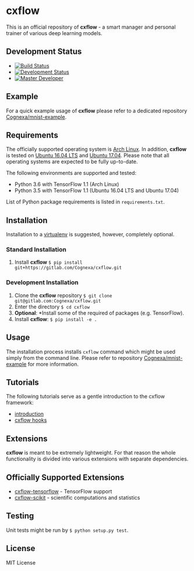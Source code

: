 # cxflow

This is an official repository of **cxflow** - a smart manager and personal trainer of various deep learning models.

## Development Status

- [![Build Status](https://gitlab.com/Cognexa/cxflow/badges/master/build.svg)](https://gitlab.com/Cognexa/cxflow/builds/)
- [![Development Status](https://img.shields.io/badge/status-CX%20Regular-brightgreen.svg?style=flat)]()
- [![Master Developer](https://img.shields.io/badge/master-Petr%20Bělohlávek-lightgrey.svg?style=flat)]()

## Example
For a quick example usage of **cxflow** please refer to a dedicated repository [Cognexa/mnist-example](https://gitlab.com/Cognexa/cxMNIST).

## Requirements
The officially supported operating system is [Arch Linux](https://www.archlinux.org).
In addition, **cxflow** is tested on [Ubuntu 16.04 LTS](http://releases.ubuntu.com/16.04) and [Ubuntu 17.04](http://releases.ubuntu.com/17.04).
Please note that all operating systems are expected to be fully up-to-date.

The following environments are supported and tested:
- Python 3.6 with TensorFlow 1.1 (Arch Linux)
- Python 3.5 with TensorFlow 1.1 (Ubuntu 16.04 LTS and Ubuntu 17.04)

List of Python package requirements is listed in `requirements.txt`.

## Installation
Installation to a [virtualenv](https://docs.python.org/3/library/venv.html) is suggested, however, completely optional. 

### Standard Installation
1. Install **cxflow** `$ pip install git+https://gitlab.com/Cognexa/cxflow.git`

### Development Installation
1. Clone the **cxflow** repository `$ git clone git@gitlab.com:Cognexa/cxflow.git`
2. Enter the directory `$ cd cxflow`
3. **Optional**: *Install some of the required of packages (e.g. TensorFlow).
4. Install **cxflow**: `$ pip install -e .`

## Usage
The installation process installs `cxflow` command which might be used simply from the command line.
Please refer to repository [Cognexa/mnist-example](https://gitlab.com/Cognexa/mnist-example) for more information.

## Tutorials
The following tutorials serve as a gentle introduction to the cxflow framework:
- [introduction](tutorial)
- [cxflow hooks](cxflow/hooks/README.md)

## Extensions
**cxflow** is meant to be extremely lightweight.
For that reason the whole functionality is divided into various extensions with separate dependencies.

## Officially Supported Extensions

- [cxflow-tensorflow](https://gitlab.com/Cognexa/cxflow-tensorflow) - TensorFlow support
- [cxflow-scikit](https://gitlab.com/Cognexa/cxflow-scikit) - scientific computations and statistics

## Testing
Unit tests might be run by `$ python setup.py test`.

## License
MIT License
